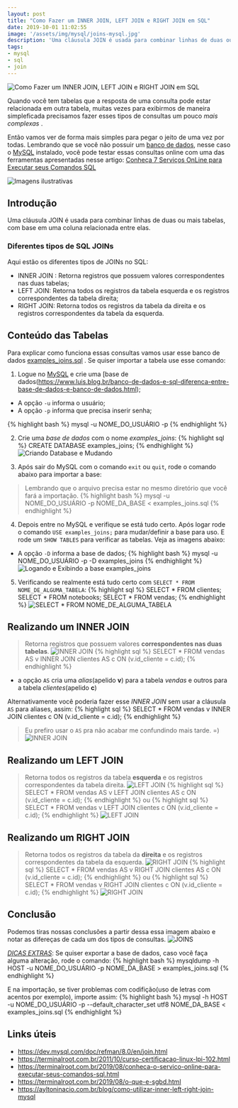 ```yaml
---
layout: post
title: "Como Fazer um INNER JOIN, LEFT JOIN e RIGHT JOIN em SQL"
date: 2019-10-01 11:02:55
image: '/assets/img/mysql/joins-mysql.jpg'
description: 'Uma cláusula JOIN é usada para combinar linhas de duas ou mais tabelas, com base em uma coluna relacionada entre elas.'
tags:
- mysql
- sql
- join
---
```


![Como Fazer um INNER JOIN, LEFT JOIN e RIGHT JOIN em SQL](/assets/img/mysql/joins-mysql.jpg "Como Fazer um INNER JOIN, LEFT JOIN e RIGHT JOIN em SQL")

Quando você tem tabelas que a resposta de uma consulta pode estar relacionada em outra tabela, muitas vezes para exibirmos de maneira simpleficada precisamos fazer esses tipos de consultas um pouco *mais complexas* .

Então vamos ver de forma mais simples para pegar o jeito de uma vez por todas. Lembrando que se você não possuir um [banco de dados](https://terminalroot.com.br/2011/10/curso-certificacao-linux-lpi-102.html), nesse caso o [MySQL](https://terminalroot.com.br/2011/10/curso-certificacao-linux-lpi-102.html) instalado, você pode testar essas consultas online com uma das ferramentas apresentadas nesse artigo: [Conheça 7 Serviços OnLine para Executar seus Comandos SQL](https://terminalroot.com.br/2019/08/conheca-o-servico-online-para-executar-seus-comandos-sql.html)

![Imagens ilustrativas](/assets/img/mysql/meme1.jpg "Imagens ilustrativas")

## Introdução

Uma cláusula JOIN é usada para combinar linhas de duas ou mais tabelas, com base em uma coluna relacionada entre elas. 
 
### Diferentes tipos de SQL JOINs

Aqui estão os diferentes tipos de JOINs no SQL:

- INNER JOIN : Retorna registros que possuem valores correspondentes nas duas tabelas;
- LEFT JOIN: Retorna todos os registros da tabela esquerda e os registros correspondentes da tabela direita;
- RIGHT JOIN: Retorna todos os registros da tabela da direita e os registros correspondentes da tabela da esquerda.

## Conteúdo das Tabelas

Para explicar como funciona essas consultas vamos usar esse banco de dados [examples_joins.sql](/downs/example_joins.sql) . Se quiser importar a tabela use esse comando:

1. Logue no [MySQL](https://terminalroot.com.br/2011/10/curso-certificacao-linux-lpi-102.html) e crie uma [base de dados(https://www.luis.blog.br/banco-de-dados-e-sql-diferenca-entre-base-de-dados-e-banco-de-dados.html);

- A opção `-u` informa o usuário;
- A opção `-p` informa que precisa inserir senha;

{% highlight bash %}
mysql -u NOME_DO_USUÁRIO -p
{% endhighlight %}

2. Crie uma *base de dados* com o nome *examples_joins*:
{% highlight sql %}
CREATE DATABASE examples_joins;
{% endhighlight %}
![Criando Database e Mudando](/assets/img/mysql/login-create-use.png "Criando Database e Mudando")

3. Após sair do MySQL com o comando `exit` ou `quit`, rode o comando abaixo para importar a base:
> Lembrando que o arquivo precisa estar no mesmo diretório que você fará a importação.
{% highlight bash %}
mysql -u NOME_DO_USUÁRIO -p NOME_DA_BASE < examples_joins.sql
{% endhighlight %}

4. Depois entre no MySQL e verifique se está tudo certo. Após logar rode o comando `USE examples_joins;` para mudar/definir a base para uso. E rode um `SHOW TABLES` para verificar as tabelas. Veja as imagens abaixo:
- A opção `-D` informa a base de dados;
{% highlight bash %}
mysql -u NOME_DO_USUÁRIO -p -D examples_joins 
{% endhighlight %}
![Logando e Exibindo a base examples_joins](/assets/img/mysql/login-show.png "Logando e Exibindo a base examples_joins")

5. Verificando se realmente está tudo certo com `SELECT * FROM NOME_DE_ALGUMA_TABELA`:
{% highlight sql %}
SELECT * FROM clientes;
SELECT * FROM notebooks;
SELECT * FROM vendas;
{% endhighlight %}
![SELECT * FROM NOME_DE_ALGUMA_TABELA](/assets/img/mysql/select-all.png "SELECT * FROM NOME_DE_ALGUMA_TABELA")

<script async src="https://pagead2.googlesyndication.com/pagead/js/adsbygoogle.js"></script>
<!-- Informat -->
<ins class="adsbygoogle"
     style="display:block"
     data-ad-client="ca-pub-2838251107855362"
     data-ad-slot="2327980059"
     data-ad-format="auto"
     data-full-width-responsive="true"></ins>
<script>
(adsbygoogle = window.adsbygoogle || []).push({});
</script>

## Realizando um INNER JOIN
> Retorna registros que possuem valores **correspondentes nas duas tabelas**.
![INNER JOIN](/assets/img/mysql/inner_join.jpg "INNER JOIN")
{% highlight sql %}
SELECT * FROM vendas AS v INNER JOIN clientes AS c ON (v.id_cliente = c.id);
{% endhighlight %}
+ a opção `AS` cria uma *alias*(apelido **v**) para a tabela *vendas* e outros para a tabela *clientes*(apelido **c**)

Alternativamente você poderia fazer esse *INNER JOIN* sem usar a cláusula `AS` para aliases, assim:
{% highlight sql %}
SELECT * FROM vendas v INNER JOIN clientes c ON (v.id_cliente = c.id);
{% endhighlight %}
> Eu prefiro usar o `AS` pra não acabar me confundindo mais tarde. =)
![INNER JOIN](/assets/img/mysql/inner.png "INNER JOIN")

## Realizando um LEFT JOIN
> Retorna todos os registros da tabela **esquerda** e os registros correspondentes da tabela direita.
![LEFT JOIN](/assets/img/mysql/left_join.jpg "LEFT JOIN")
{% highlight sql %}
SELECT * FROM vendas AS v LEFT JOIN clientes AS c ON (v.id_cliente = c.id);
{% endhighlight %}
ou
{% highlight sql %}
SELECT * FROM vendas v LEFT JOIN clientes c ON (v.id_cliente = c.id);
{% endhighlight %}
![LEFT JOIN](/assets/img/mysql/left.png "LEFT JOIN")

## Realizando um RIGHT JOIN
> Retorna todos os registros da tabela da **direita** e os registros correspondentes da tabela da esquerda.
![RIGHT JOIN](/assets/img/mysql/right_join.jpg "RIGHT JOIN")
{% highlight sql %}
SELECT * FROM vendas AS v RIGHT JOIN clientes AS c ON (v.id_cliente = c.id);
{% endhighlight %}
ou
{% highlight sql %}
SELECT * FROM vendas v RIGHT JOIN clientes c ON (v.id_cliente = c.id);
{% endhighlight %}
![RIGHT JOIN](/assets/img/mysql/right.png "RIGHT JOIN")


## Conclusão

Podemos tiras nossas conclusões a partir dessa essa imagem abaixo e notar as difereças de cada um dos tipos de consultas.
![JOINS](/assets/img/mysql/joins.png "JOINS")

*[DICAS EXTRAS](https://king.host/wiki/artigo/mysql-via-ssh/)*: Se quiser exportar a base de dados, caso você faça alguma alteração, rode o comando:
{% highlight bash %}
mysqldump -h HOST -u NOME_DO_USUÁRIO -p NOME_DA_BASE > examples_joins.sql
{% endhighlight %}

E na importação, se tiver problemas com codifição(uso de letras com acentos por exemplo), importe assim:
{% highlight bash %}
mysql -h HOST -u NOME_DO_USUÁRIO -p --default_character_set utf8 NOME_DA_BASE < examples_joins.sql
{% endhighlight %}

## Links úteis

+ <https://dev.mysql.com/doc/refman/8.0/en/join.html>
+ <https://terminalroot.com.br/2011/10/curso-certificacao-linux-lpi-102.html>
+ <https://terminalroot.com.br/2019/08/conheca-o-servico-online-para-executar-seus-comandos-sql.html>
+ <https://terminalroot.com.br/2019/08/o-que-e-sgbd.html>
+ <https://ayltoninacio.com.br/blog/como-utilizar-inner-left-right-join-mysql>
    
